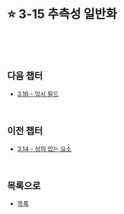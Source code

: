 # :star: 3-15 추측성 일반화

<br>

<br>

<br>

## 다음 챕터

- [3.16 - 임시 필드](https://github.com/Esoolgnah/Summary_of_Refactoring_2nd_Edition/blob/main/Notes/03_코드에서_나는_악취/03_16_임시_필드.md)

<br>

## 이전 챕터

- [3.14 - 성의 없는 요소](https://github.com/Esoolgnah/Summary_of_Refactoring_2nd_Edition/blob/main/Notes/03_코드에서_나는_악취/03_14_성의_없는_요소.md)

<br>

## 목록으로

- [목록](https://github.com/Esoolgnah/Summary_of_Refactoring_2nd_Edition/blob/main/Notes/03_코드에서_나는_악취/03_00_코드에서_나는_악취.md)
